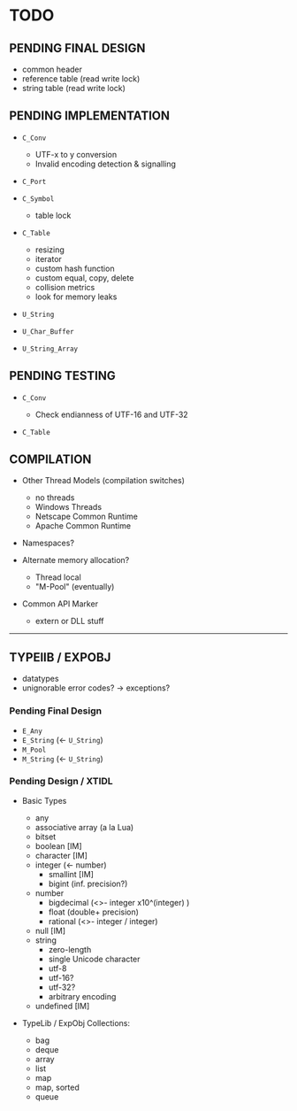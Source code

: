 # TODO

## PENDING FINAL DESIGN

- common header
- reference table (read write lock)
- string table (read write lock)

## PENDING IMPLEMENTATION

- `C_Conv`
   - UTF-x to y conversion
   - Invalid encoding detection & signalling

- `C_Port`

- `C_Symbol`
   - table lock

- `C_Table`
   - resizing
   - iterator
   - custom hash function
   - custom equal, copy, delete
   - collision metrics
   - look for memory leaks

- `U_String`

- `U_Char_Buffer`

- `U_String_Array`

## PENDING TESTING

- `C_Conv`
  - Check endianness of UTF-16 and UTF-32

- `C_Table`

## COMPILATION

- Other Thread Models (compilation switches)
  - no threads
  - Windows Threads
  - Netscape Common Runtime
  - Apache Common Runtime

- Namespaces?

- Alternate memory allocation?
  - Thread local
  - "M-Pool" (eventually)

- Common API Marker
  - extern or DLL stuff

---

## TYPElIB / EXPOBJ

- datatypes
- unignorable error codes? -> exceptions?

### Pending Final Design

- `E_Any`
- `E_String` (<- `U_String`)
- `M_Pool`
- `M_String` (<- `U_String`)

### Pending Design / XTIDL

- Basic Types
  - any
  - associative array (a la Lua)
  - bitset
  - boolean [IM]
  - character [IM]
  - integer (<- number)
    - smallint [IM]
    - bigint (inf. precision?)
  - number
    - bigdecimal (<>- integer x10^(integer) )
    - float (double+ precision)
    - rational (<>- integer / integer)
  - null [IM]
  - string
    - zero-length
    - single Unicode character
    - utf-8
    - utf-16?
    - utf-32?
    - arbitrary encoding
  - undefined [IM]

- TypeLib / ExpObj Collections:
    - bag
    - deque
    - array
    - list
    - map
    - map, sorted
    - queue

